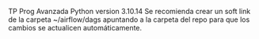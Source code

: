 TP Prog Avanzada
Python version 3.10.14
Se recomienda crear un soft link de la carpeta ~/airflow/dags apuntando a la carpeta del repo para que los cambios se actualicen automáticamente.



